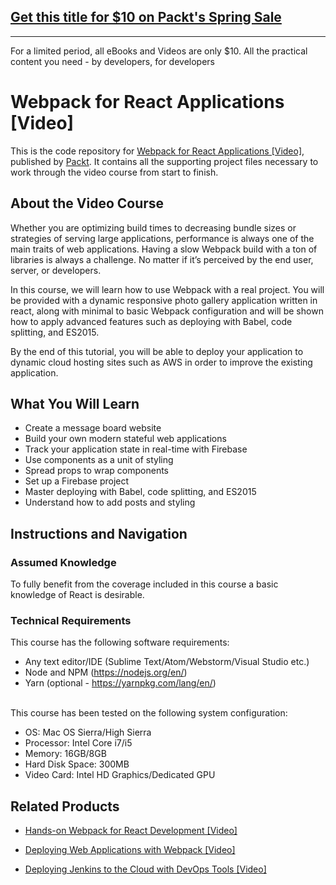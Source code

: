 ## [Get this title for $10 on Packt's Spring Sale](https://www.packt.com/V08498?utm_source=github&utm_medium=packt-github-repo&utm_campaign=spring_10_dollar_2022)
-----
For a limited period, all eBooks and Videos are only $10. All the practical content you need \- by developers, for developers

# Webpack for React Applications [Video]
This is the code repository for [Webpack for React Applications [Video]](https://www.packtpub.com/web-development/webpack-react-applications-video?utm_source=github&utm_medium=repository&utm_campaign=9781788472203), published by [Packt](https://www.packtpub.com/?utm_source=github). It contains all the supporting project files necessary to work through the video course from start to finish.
## About the Video Course
Whether you are optimizing build times to decreasing bundle sizes or strategies of serving large applications, performance is always one of the main traits of web applications. Having a slow Webpack build with a ton of libraries is always a challenge. No matter if it’s perceived by the end user, server, or developers. 

In this course, we will learn how to use Webpack with a real project. You will be provided with a dynamic responsive photo gallery application written in react, along with minimal to basic Webpack configuration and will be shown how to apply advanced features such as deploying with Babel, code splitting, and ES2015. 

By the end of this tutorial, you will be able to deploy your application to dynamic cloud hosting sites such as AWS in order to improve the existing application.

<H2>What You Will Learn</H2>
<DIV class=book-info-will-learn-text>
<UL>
<LI>Create a message board website 
<LI>Build your own modern stateful web applications 
<LI>Track your application state in real-time with Firebase 
<LI>Use components as a unit of styling 
<LI>Spread props to wrap components 
<LI>Set up a Firebase project 
<LI>Master deploying with Babel, code splitting, and ES2015 
<LI>Understand how to add posts and styling </LI></UL></DIV>

## Instructions and Navigation
### Assumed Knowledge
To fully benefit from the coverage included in this course a basic knowledge of React is desirable.
### Technical Requirements
This course has the following software requirements:<br/><ul><li>Any text editor/IDE (Sublime Text/Atom/Webstorm/Visual Studio etc.)</li><li>Node and NPM (https://nodejs.org/en/)</li><li>Yarn (optional - https://yarnpkg.com/lang/en/)</li></ul><br>This course has been tested on the following system configuration:<br><ul><li>OS: Mac OS Sierra/High Sierra</li><li>Processor: Intel Core i7/i5</li><li>Memory: 16GB/8GB</li><li>Hard Disk Space: 300MB</li><li>Video Card: Intel HD Graphics/Dedicated GPU</li></ul>

## Related Products
* [Hands-on Webpack for React Development [Video]](https://www.packtpub.com/application-development/hands-webpack-react-development-video?utm_source=github&utm_medium=repository&utm_campaign=9781789139808)

* [Deploying Web Applications with Webpack [Video]](https://www.packtpub.com/web-development/deploying-web-applications-webpack-video?utm_source=github&utm_medium=repository&utm_campaign=9781788391085)

* [Deploying Jenkins to the Cloud with DevOps Tools [Video]](https://www.packtpub.com/networking-and-servers/deploying-jenkins-cloud-devops-tools-video?utm_source=github&utm_medium=repository&utm_campaign=9781788839778)

